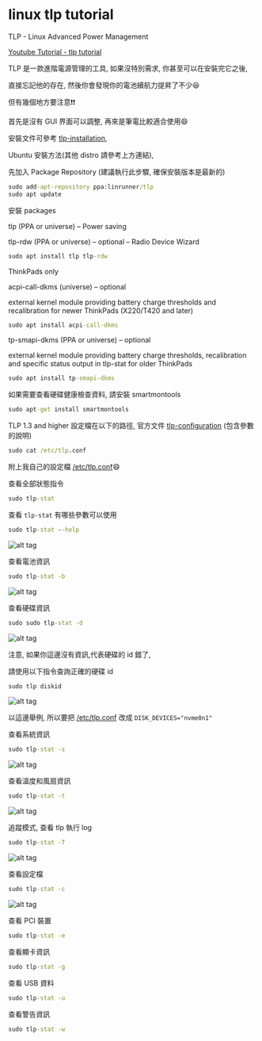 # linux tlp tutorial

TLP - Linux Advanced Power Management

[Youtube Tutorial - tlp tutorial](https://youtu.be/rQmbnXheSVw)

TLP 是一款進階電源管理的工具, 如果沒特別需求, 你甚至可以在安裝完它之後,

直接忘記他的存在, 然後你會發現你的電池續航力提昇了不少:satisfied:

但有幾個地方要注意:exclamation::exclamation:

首先是沒有 GUI 界面可以調整, 再來是筆電比較適合使用:smile:

安裝文件可參考 [tlp-installation](https://linrunner.de/en/tlp/docs/tlp-linux-advanced-power-management.html#installation),

Ubuntu 安裝方法(其他 distro 請參考上方連結),

先加入 Package Repository (建議執行此步驟, 確保安裝版本是最新的)

```cmd
sudo add-apt-repository ppa:linrunner/tlp
sudo apt update
```

安裝 packages

tlp (PPA or universe) – Power saving

tlp-rdw (PPA or universe) – optional – Radio Device Wizard

```cmd
sudo apt install tlp tlp-rdw
```

ThinkPads only

acpi-call-dkms (universe) – optional

external kernel module providing battery charge thresholds and recalibration for newer ThinkPads (X220/T420 and later)

```cmd
sudo apt install acpi-call-dkms
```

tp-smapi-dkms (PPA or universe) – optional

external kernel module providing battery charge thresholds, recalibration and specific status output in tlp-stat for older ThinkPads

```cmd
sudo apt install tp-smapi-dkms
```

如果需要查看硬碟健康檢查資料, 請安裝 smartmontools

```cmd
sudo apt-get install smartmontools
```

TLP 1.3 and higher 設定檔在以下的路徑, 官方文件 [tlp-configuration](https://linrunner.de/en/tlp/docs/tlp-configuration.html) (包含參數的說明)

```cmd
sudo cat /etc/tlp.conf
```

附上我自己的設定檔 [/etc/tlp.conf](https://github.com/twtrubiks/linux-note/blob/master/linux-tlp-tutorial/tlp.conf):smile:

查看全部狀態指令

```cmd
sudo tlp-stat
```

查看 `tlp-stat` 有哪些參數可以使用

```cmd
sudo tlp-stat --help
```

![alt tag](https://i.imgur.com/k7KK9TM.png)

查看電池資訊

```cmd
sudo tlp-stat -b
```

![alt tag](https://i.imgur.com/49v0PAJ.png)

查看硬碟資訊

```cmd
sudo sudo tlp-stat -d
```

![alt tag](https://i.imgur.com/elwKj0w.png)

注意, 如果你這邊沒有資訊,代表硬碟的 id 錯了,

請使用以下指令查詢正確的硬碟 id

```cmd
sudo tlp diskid
```

![alt tag](https://i.imgur.com/spyZxVE.png)

以這邊舉例, 所以要把 [/etc/tlp.conf](https://github.com/twtrubiks/linux-note/blob/master/linux-tlp-tutorial/tlp.conf) 改成 `DISK_DEVICES="nvme0n1"`


查看系統資訊

```cmd
sudo tlp-stat -s
```

![alt tag](https://i.imgur.com/8JHq2Ok.png)

查看溫度和風扇資訊

```cmd
sudo tlp-stat -t
```

![alt tag](https://i.imgur.com/2e6vMni.png)

追蹤模式, 查看 tlp 執行 log

```cmd
sudo tlp-stat -T
```

![alt tag](https://i.imgur.com/zEC0uwY.png)

查看設定檔

```cmd
sudo tlp-stat -c
```

![alt tag](https://i.imgur.com/edmbItx.png)

查看 PCI 裝置

```cmd
sudo tlp-stat -e
```

查看顯卡資訊

```cmd
sudo tlp-stat -g
```

查看 USB 資料
```cmd
sudo tlp-stat -u
```

查看警告資訊

```cmd
sudo tlp-stat -w
```